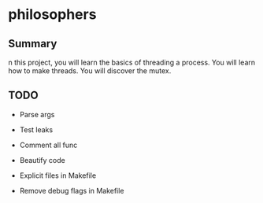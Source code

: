 # philosophers

## Summary
n this project, you will learn the basics of threading a process. You will
learn how to make threads. You will discover the mutex.

## TODO

- Parse args

- Test leaks
- Comment all func
- Beautify code

- Explicit files in Makefile
- Remove debug flags in Makefile
